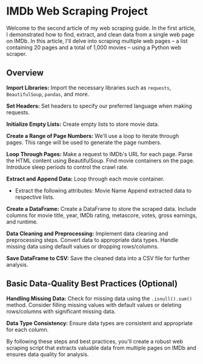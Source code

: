 # IMDb Web Scraping Project

Welcome to the second article of my web scraping guide. In the first article, I demonstrated how to find, extract, and clean data from a single web page on IMDb. In this article, I'll delve into scraping multiple web pages – a list containing 20 pages and a total of 1,000 movies – using a Python web scraper.


## Overview



 **Import Libraries:** Import the necessary libraries such as `requests`, `BeautifulSoup`, `pandas`, and more.

**Set Headers:** Set headers to specify our preferred language when making requests.

**Initialize Empty Lists:** Create empty lists to store movie data.

**Create a Range of Page Numbers:** We'll use a loop to iterate through pages. This range will be used to generate the page numbers.

**Loop Through Pages:**
   Make a request to IMDb's URL for each page.
   Parse the HTML content using BeautifulSoup.
   Find movie containers on the page.
   Introduce sleep periods to control the crawl rate.

**Extract and Append Data:**
   Loop through each movie container.
  - Extract the following attributes:
   Movie Name
   Append extracted data to respective lists.

 **Create a DataFrame:**
   Create a DataFrame to store the scraped data.
   Include columns for movie title, year, IMDb rating, metascore, votes, gross earnings, and runtime.

 **Data Cleaning and Preprocessing:** Implement data cleaning and preprocessing steps.
   Convert data to appropriate data types.
   Handle missing data using default values or dropping rows/columns.

 **Save DataFrame to CSV:** Save the cleaned data into a CSV file for further analysis.

## Basic Data-Quality Best Practices (Optional)

 **Handling Missing Data:**
   Check for missing data using the `.isnull().sum()` method.
   Consider filling missing values with default values or deleting rows/columns with significant missing data.

 **Data Type Consistency:**
   Ensure data types are consistent and appropriate for each column.

By following these steps and best practices, you'll create a robust web scraping script that extracts valuable data from multiple pages on IMDb and ensures data quality for analysis.
